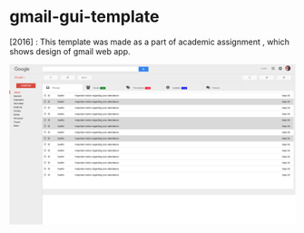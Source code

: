 # gmail-gui-template
[2016] : This template was made as a part of academic assignment , which shows design of gmail web app.

<p align="center"><img src="https://github.com/sudhir-yadav/gmail-gui-template/blob/master/img/demo.png" alt="gmail-like-css-demo" ></p>

